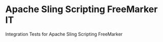 Apache Sling Scripting FreeMarker IT
====================================

Integration Tests for Apache Sling Scripting FreeMarker
